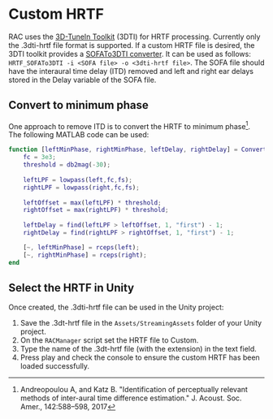 # Custom HRTF

RAC uses the [3D-TuneIn Toolkit](https://github.com/3DTune-In/3dti_AudioToolkit) (3DTI) for HRTF processing. Currently only the .3dti-hrtf file format is supported.
If a custom HRTF file is desired, the 3DTI toolkit provides a [SOFATo3DTI converter](https://github.com/3DTune-In/3dti_AudioToolkit/releases/download/M20221031/HRTF_SOFATo3DTI.zip).
It can be used as follows: `HRTF_SOFATo3DTI -i <SOFA file> -o <3dti-hrtf file>`.
The SOFA file should have the interaural time delay (ITD) removed and left and right ear delays stored in the Delay variable of the SOFA file.

## Convert to minimum phase

One approach to remove ITD is to convert the HRTF to minimum phase[^1]. The following MATLAB code can be used:
```matlab
function [leftMinPhase, rightMinPhase, leftDelay, rightDelay] = ConvertToMinimumPhase(left, right, fs)
    fc = 3e3;
    threshold = db2mag(-30);
    
    leftLPF = lowpass(left,fc,fs);
    rightLPF = lowpass(right,fc,fs);
    
    leftOffset = max(leftLPF) * threshold;
    rightOffset = max(rightLPF) * threshold;
    
    leftDelay = find(leftLPF > leftOffset, 1, "first") - 1;
    rightDelay = find(rightLPF > rightOffset, 1, "first") - 1;

    [~, leftMinPhase] = rceps(left);
    [~, rightMinPhase] = rceps(right);
end
```

## Select the HRTF in Unity

Once created, the .3dti-hrtf file can be used in the Unity project:

1. Save the .3dt-hrtf file in the `Assets/StreamingAssets` folder of your Unity project.
2. On the `RACManager` script set the HRTF file to Custom.
3. Type the name of the .3dt-hrtf file (with the extension) in the text field.
4. Press play and check the console to ensure the custom HRTF has been loaded successfully.

[^1]: Andreopoulou A, and Katz B. "Identification of perceptually relevant methods of inter-aural time difference estimation." J.
Acoust. Soc. Amer., 142:588–598, 2017